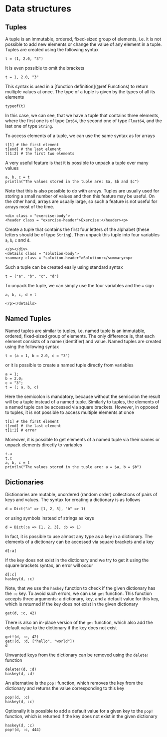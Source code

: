 # Data structures

## Tuples

A tuple is an immutable, ordered, fixed-sized group of elements, i.e. it is not possible to add new elements or change the value of any element in a tuple. Tuples are created using the following syntax

```@repl tuples
t = (1, 2.0, "3")
```

It is even possible to omit the brackets

```@repl tuples
t = 1, 2.0, "3"
```

This syntax is used in a [function definition](@ref Functions) to return multiple values at once. The type of a tuple is given by the types of all its elements

```@repl tuples
typeof(t)
```

In this case, we can see, that we have a tuple that contains three elements, where the first one is of type `Int64`, the second one of type `Float64`, and the last one of type `String`.

To access elements of a tuple, we can use the same syntax as for arrays

```@repl tuples
t[1] # the first element
t[end] # the last element
t[1:2] # the first two elements
```

A very useful feature is that it is possible to unpack a tuple over many values

```@repl tuples
a, b, c = t
println("The values stored in the tuple are: $a, $b and $c")
```
Note that this is also possible to do with arrays. Tuples are usually used for storing a small number of values and then this feature may be useful. On the other hand, arrays are usually large, so such a feature is not useful for arrays most of the time.

```@raw html
<div class = "exercise-body">
<header class = "exercise-header">Exercise:</header><p>
```

Create a tuple that contains the first four letters of the alphabet (these letters should be of type `String`). Then unpack this tuple into four variables `a`, `b`, `c` and `d`.

```@raw html
</p></div>
<details class = "solution-body">
<summary class = "solution-header">Solution:</summary><p>
```
Such a tuple can be created easily using standard syntax
```@repl tuples_ex
t = ("a", "b", "c", "d")
```
To unpack the tuple, we can simply use the four variables and the `=` sign

```@repl tuples_ex
a, b, c, d = t
```
```@raw html
</p></details>
```

## Named Tuples

Named tuples are similar to tuples, i.e. named tuple is an immutable, ordered, fixed-sized group of elements. The only difference is, that each element consists of a name (identifier) and value. Named tuples are created using the following syntax

```@repl named_tuples
t = (a = 1, b = 2.0, c = "3")
```

or it is possible to create a named tuple directly from variables

```@repl named_tuples
a = 1;
b = 2.0;
c = "3";
t = (; a, b, c)
```

Here the semicolon is mandatory, because without the semicolon the result will be a tuple instead of a named tuple. Similarly to tuples, the elements of a named tuple can be accessed via square brackets. However, in opposed to tuples, it is not possible to access multiple elements at once

```@repl named_tuples
t[1] # the first element
t[end] # the last element
t[1:2] # error
```

Moreover, it is possible to get elements of a named tuple via their names or unpack elements directly to variables

```@repl named_tuples
t.a
t.c
a, b, c = t
println("The values stored in the tuple are: a = $a, b = $b")
```

## Dictionaries

Dictionaries are mutable, unordered (random order) collections of pairs of keys and values. The syntax for creating a dictionary is as follows

```@repl dicts
d = Dict("a" => [1, 2, 3], "b" => 1)
```

or using symbols instead of strings as keys

```@repl dicts
d = Dict(:a => [1, 2, 3], :b => 1)
```
In fact, it is possible to use almost any type as a key in a dictionary. The elements of a dictionary can be accessed via square brackets and a key

```@repl dicts
d[:a]
```

If the key does not exist in the dictionary and we try to get it using the square brackets syntax, an error will occur

```@repl dicts
d[:c]
haskey(d, :c)
```
Note, that we use the `haskey` function to check if the given dictionary has the `:c` key. To avoid such errors, we can use `get` function. This function accepts three arguments: a dictionary, key, and a default value for this key, which is returned if the key does not exist in the given dictionary

```@repl dicts
get(d, :c, 42)
```

There is also an in-place version of the `get` function, which also add the default value to the dictionary if the key does not exist

```@repl dicts
get!(d, :c, 42)
get!(d, :d, ["hello", "world"])
d
```
Unwanted keys from the dictionary can be removed using the `delete!` function

```@repl dicts
delete!(d, :d)
haskey(d, :d)
```

An alternative is the `pop!` function, which removes the key from the dictionary and returns the value corresponding to this key

```@repl dicts
pop!(d, :c)
haskey(d, :c)
```

Optionally it is possible to add a default value for a given key to the `pop!` function, which is returned if the key does not exist in the given dictionary

```@repl dicts
haskey(d, :c)
pop!(d, :c, 444)
```

